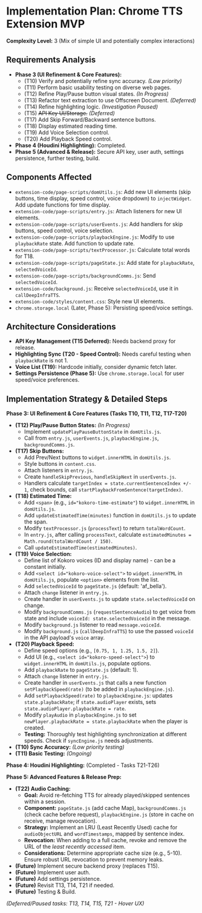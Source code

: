 # Implementation Plan: Chrome TTS Extension MVP

**Complexity Level:** 3 (Mix of simple UI and potentially complex interactions)

## Requirements Analysis

*   **Phase 3 (UI Refinement & Core Features):**
    *   (T10) Verify and potentially refine sync accuracy. *(Low priority)*
    *   (T11) Perform basic usability testing on diverse web pages.
    *   (T12) Refine Play/Pause button visual states. *(In Progress)*
    *   (T13) Refactor text extraction to use Offscreen Document. *(Deferred)*
    *   (T14) Refine highlighting logic. *(Investigation Paused)*
    *   (T15) ~~API Key UI/Storage.~~ *(Deferred)*
    *   (T17) Add Skip Forward/Backward sentence buttons.
    *   (T18) Display estimated reading time.
    *   (T19) Add Voice Selection control.
    *   (T20) Add Playback Speed control.
*   **Phase 4 (Houdini Highlighting):** Completed.
*   **Phase 5 (Advanced & Release):** Secure API key, user auth, settings persistence, further testing, build.

## Components Affected

*   `extension-code/page-scripts/domUtils.js`: Add new UI elements (skip buttons, time display, speed control, voice dropdown) to `injectWidget`. Add update functions for time display.
*   `extension-code/page-scripts/entry.js`: Attach listeners for new UI elements.
*   `extension-code/page-scripts/userEvents.js`: Add handlers for skip buttons, speed control, voice selection.
*   `extension-code/page-scripts/playbackEngine.js`: Modify to use `playbackRate` state. Add function to update rate.
*   `extension-code/page-scripts/textProcessor.js`: Calculate total words for T18.
*   `extension-code/page-scripts/pageState.js`: Add state for `playbackRate`, `selectedVoiceId`.
*   `extension-code/page-scripts/backgroundComms.js`: Send `selectedVoiceId`.
*   `extension-code/background.js`: Receive `selectedVoiceId`, use it in `callDeepInfraTTS`.
*   `extension-code/styles/content.css`: Style new UI elements.
*   `chrome.storage.local` (Later, Phase 5): Persisting speed/voice settings.

## Architecture Considerations

*   **API Key Management (T15 Deferred):** Needs backend proxy for release.
*   **Highlighting Sync (T20 - Speed Control):** Needs careful testing when `playbackRate` is not 1.
*   **Voice List (T19):** Hardcode initially, consider dynamic fetch later.
*   **Settings Persistence (Phase 5):** Use `chrome.storage.local` for user speed/voice preferences.

## Implementation Strategy & Detailed Steps

**Phase 3: UI Refinement & Core Features (Tasks T10, T11, T12, T17-T20)**

*   **(T12) Play/Pause Button States:** *(In Progress)*
    *   Implement `updatePlayPauseButtonState` in `domUtils.js`.
    *   Call from `entry.js`, `userEvents.js`, `playbackEngine.js`, `backgroundComms.js`.
*   **(T17) Skip Buttons:**
    *   Add Prev/Next buttons to `widget.innerHTML` in `domUtils.js`.
    *   Style buttons in `content.css`.
    *   Attach listeners in `entry.js`.
    *   Create `handleSkipPrevious`, `handleSkipNext` in `userEvents.js`.
    *   Handlers calculate `targetIndex = state.currentSentenceIndex +/- 1`, check bounds, call `startPlaybackFromSentence(targetIndex)`.
*   **(T18) Estimated Time:**
    *   Add `<span>` (e.g., `id="kokoro-time-estimate"`) to `widget.innerHTML` in `domUtils.js`.
    *   Add `updateEstimatedTime(minutes)` function in `domUtils.js` to update the span.
    *   Modify `textProcessor.js` (`processText`) to return `totalWordCount`.
    *   In `entry.js`, after calling `processText`, calculate `estimatedMinutes = Math.round(totalWordCount / 150)`.
    *   Call `updateEstimatedTime(estimatedMinutes)`.
*   **(T19) Voice Selection:**
    *   Define list of Kokoro voices (ID and display name) - can be a constant initially.
    *   Add `<select id="kokoro-voice-select">` to `widget.innerHTML` in `domUtils.js`, populate `<option>` elements from the list.
    *   Add `selectedVoiceId` to `pageState.js` (default: 'af_bella').
    *   Attach `change` listener in `entry.js`.
    *   Create handler in `userEvents.js` to update `state.selectedVoiceId` on change.
    *   Modify `backgroundComms.js` (`requestSentenceAudio`) to get voice from state and include `voiceId: state.selectedVoiceId` in the message.
    *   Modify `background.js` listener to read `message.voiceId`.
    *   Modify `background.js` (`callDeepInfraTTS`) to use the passed `voiceId` in the API payload's `voice` array.
*   **(T20) Playback Speed:**
    *   Define speed options (e.g., `[0.75, 1, 1.25, 1.5, 2]`).
    *   Add UI (e.g., `<select id="kokoro-speed-select">`) to `widget.innerHTML` in `domUtils.js`, populate options.
    *   Add `playbackRate` to `pageState.js` (default: 1).
    *   Attach `change` listener in `entry.js`.
    *   Create handler in `userEvents.js` that calls a new function `setPlaybackSpeed(rate)` (to be added in `playbackEngine.js`).
    *   Add `setPlaybackSpeed(rate)` to `playbackEngine.js`: updates `state.playbackRate`; if `state.audioPlayer` exists, sets `state.audioPlayer.playbackRate = rate`.
    *   Modify `playAudio` in `playbackEngine.js` to set `newPlayer.playbackRate = state.playbackRate` when the player is created.
    *   **Testing:** Thoroughly test highlighting synchronization at different speeds. Check if `syncEngine.js` needs adjustments.
*   **(T10) Sync Accuracy:** *(Low priority testing)*
*   **(T11) Basic Testing:** *(Ongoing)*

**Phase 4: Houdini Highlighting:** (Completed - Tasks T21-T26)

**Phase 5: Advanced Features & Release Prep:**

*   **(T22) Audio Caching:**
    *   **Goal:** Avoid re-fetching TTS for already played/skipped sentences within a session.
    *   **Component:** `pageState.js` (add cache Map), `backgroundComms.js` (check cache before request), `playbackEngine.js` (store in cache on receive, manage revocation).
    *   **Strategy:** Implement an LRU (Least Recently Used) cache for `audioObjectURL` and `wordTimestamps`, mapped by sentence index.
    *   **Revocation:** When adding to a full cache, revoke and remove the URL of the *least recently accessed* item.
    *   **Considerations:** Determine appropriate cache size (e.g., 5-10). Ensure robust URL revocation to prevent memory leaks.
*   **(Future)** Implement secure backend proxy (replaces T15).
*   **(Future)** Implement user auth.
*   **(Future)** Add settings persistence.
*   **(Future)** Revisit T13, T14, T21 if needed.
*   **(Future)** Testing & Build.

*(Deferred/Paused tasks: T13, T14, T15, T21 - Hover UX)*
 